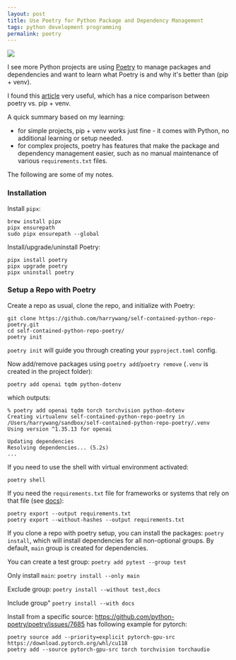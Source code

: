 ```yaml
---
layout: post
title: Use Poetry for Python Package and Dependency Management
tags: python development programming
permalink: poetry
---
```


<img class="mx-auto" src="https://github.com/user-attachments/assets/b7173682-8747-4b13-9194-92c6fb6dee5a">

I see more Python projects are using [Poetry](https://python-poetry.org/) to manage packages and dependencies and want to learn what Poetry is and why it's better than (pip + venv). 

I found this [article](https://medium.com/@pdx.lucasm/python-poetry-f8cbab0eef94) very useful, which has a nice comparison between poetry vs. pip + venv.

A quick summary based on my learning: 

- for simple projects, pip + venv works just fine - it comes with Python, no additional learning or setup needed.
- for complex projects, poetry has features that make the package and dependency management easier, such as no manual maintenance of various `requirements.txt` files. 

The following are some of my notes. 

### Installation


Install `pipx`:

```
brew install pipx
pipx ensurepath
sudo pipx ensurepath --global
```

Install/upgrade/uninstall Poetry:

```
pipx install poetry
pipx upgrade poetry
pipx uninstall poetry
```

### Setup a Repo with Poetry

Create a repo as usual, clone the repo, and initialize with Poetry:

```
git clone https://github.com/harrywang/self-contained-python-repo-poetry.git
cd self-contained-python-repo-poetry/
poetry init
```

`poetry init` will guide you through creating your `pyproject.toml` config.


Now add/remove packages using `poetry add`/`poetry remove` (`.venv` is created in the project folder):

```
poetry add openai tqdm python-dotenv
```

which outputs:

```
% poetry add openai tqdm torch torchvision python-dotenv
Creating virtualenv self-contained-python-repo-poetry in /Users/harrywang/sandbox/self-contained-python-repo-poetry/.venv
Using version ^1.35.13 for openai

Updating dependencies
Resolving dependencies... (5.2s)
...

```

If you need to use the shell with virtual environment activated:

```
poetry shell
```

If you need the `requirements.txt` file for frameworks or systems that rely on that file (see [docs](https://python-poetry.org/docs/cli/#export)):

```
poetry export --output requirements.txt
poetry export --without-hashes --output requirements.txt
```

If you clone a repo with poetry setup, you can install the packages: `poetry install`, which will install dependencies for all non-optional groups. By default, `main` group is created for dependencies. 

You can create a test group: `poetry add pytest --group test`

Only install `main`: `poetry install --only main`

Exclude group: `poetry install --without test,docs`

Include group" `poetry install --with docs`

Install from a specific source: https://github.com/python-poetry/poetry/issues/7685 has following example for pytorch:

```
poetry source add --priority=explicit pytorch-gpu-src https://download.pytorch.org/whl/cu118
poetry add --source pytorch-gpu-src torch torchvision torchaudio
```



